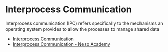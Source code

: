 # Interprocess Communication

Interprocess communication (IPC) refers specifically to the mechanisms an operating system provides to allow the processes to manage shared data

- [Interprocess Communication](https://www.geeksforgeeks.org/inter-process-communication-ipc/)
- [Interprocess Communication - Neso Academy](https://www.youtube.com/watch?v=dJuYKfR8vec)
